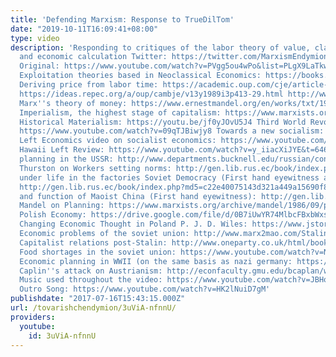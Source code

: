```yaml
---
title: 'Defending Marxism: Response to TrueDilTom'
date: "2019-10-11T16:09:41+08:00"
type: video
description: 'Responding to critiques of the labor theory of value, class theory,
  and economic calculation Twitter: https://twitter.com/MarxismEndymion Sources ------------------
  Original: https://www.youtube.com/watch?v=PVgg5ou4wPo&list=PLgX9LaTkwJ9LAloq6pvsNBnsbED6y08YD
  Exploitation theories based in Neoclassical Economics: https://books.google.com/books/about/A_General_Theory_of_Exploitation_and_Cla.html?id=kKa2AAAAIAAJ
  Deriving price from labor time: https://academic.oup.com/cje/article-abstract/21/4/545/1729729/Labour-time-versus-alternative-value-bases-a?redirectedFrom=fulltext
  https://ideas.repec.org/a/oup/cambje/v13y1989i3p413-29.html http://www.cambridge.org/catalogue/catalogue.asp?isbn=0521564794
  Marx''s theory of money: https://www.ernestmandel.org/en/works/txt/1990/karlmarx/6.htm
  Imperialism, the highest stage of capitalism: https://www.marxists.org/archive/lenin/works/1916/imp-hsc/
  Historical Materialism: https://youtu.be/jf0yJOvU5J4 Third World Revolutionaries:
  https://www.youtube.com/watch?v=09qTJBiwjy8 Towards a new socialism: http://ricardo.ecn.wfu.edu/~cottrell/socialism_book/new_socialism.pdf
  Left Economics video on socialist economics: https://www.youtube.com/watch?v=e1eKxxZSTfU
  Hawaii Left Review: https://www.youtube.com/watch?v=y_iiacXiJYE&t=646s System of
  planning in the USSR: http://www.departments.bucknell.edu/russian/const/1936toc.html
  Thurston on Workers setting norms: http://gen.lib.rus.ec/book/index.php?md5=bcb105833aa3f469f1131209e3875a9f
  under life in the factories Soviet Democracy (First hand eyewitness account on planning):
  http://gen.lib.rus.ec/book/index.php?md5=c22e40075143d321a449a15690f82720 Planning
  and function of Maoist China (First hand eyewitness): http://gen.lib.rus.ec/book/index.php?md5=58B399C3CA70411186D2AD96230D649A
  Mandel on Planning: https://www.marxists.org/archive/mandel/1986/09/planning.html
  Polish Economy: https://drive.google.com/file/d/0B7iUwYR74MlbcFBxbWxsdHNLMHM/view?usp=sharing
  Changing Economic Thought in Poland P. J. D. Wiles: https://www.jstor.org/stable/2661899?seq=1#page_scan_tab_contents
  Economic problems of the soviet union: http://www.marx2mao.com/Stalin/EPS52.html
  Capitalist relations post-Stalin: http://www.oneparty.co.uk/html/book/ussrindex.html
  Food shortages in the soviet union: https://www.youtube.com/watch?v=NUO7_SiJCpw
  Economic planning in WWII (on the same basis as nazi germany: https://eh.net/encyclopedia/the-american-economy-during-world-war-ii/
  Caplin''s attack on Austrianism: http://econfaculty.gmu.edu/bcaplan/whyaust.htm
  Music used throughout the video: https://www.youtube.com/watch?v=JBHoysGzPzc&t=468s
  Outro Song: https://www.youtube.com/watch?v=HK2lNuiD7gM'
publishdate: "2017-07-16T15:43:15.000Z"
url: /tovarishchendymion/3uViA-nfnnU/
providers:
  youtube:
    id: 3uViA-nfnnU
---
```

